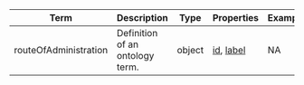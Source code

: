 |Term | Description | Type | Properties | Example | Enum|
| ---| ---| ---| ---| ---| --- |
| routeOfAdministration | Definition of an ontology term. | object | [id](./id.md), [label](./label.md) | NA | NA|
